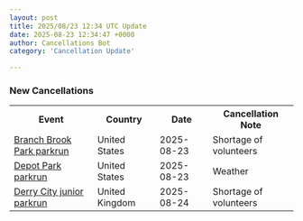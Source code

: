 ```yaml
---
layout: post
title: 2025/08/23 12:34 UTC Update
date: 2025-08-23 12:34:47 +0000
author: Cancellations Bot
category: 'Cancellation Update'

---
```


<h3>New Cancellations</h3>
<div class='hscrollable'>
<table style='width: 100%'>
    <tr>
        <th>Event</th>
        <th>Country</th>
        <th>Date</th>
        <th>Cancellation Note</th>
    </tr>
    <tr>
        <td><a href="https://www.parkrun.us/branchbrookpark">Branch Brook Park parkrun</a></td>
        <td>United States</td>
        <td>2025-08-23</td>
        <td>Shortage of volunteers</td>
    </tr>
    <tr>
        <td><a href="https://www.parkrun.us/depotpark">Depot Park parkrun</a></td>
        <td>United States</td>
        <td>2025-08-23</td>
        <td>Weather</td>
    </tr>
    <tr>
        <td><a href="https://www.parkrun.org.uk/derrycity-juniors">Derry City junior parkrun</a></td>
        <td>United Kingdom</td>
        <td>2025-08-24</td>
        <td>Shortage of volunteers</td>
    </tr>
</table>
</div>
